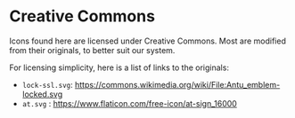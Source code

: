 # Creative Commons

Icons found here are licensed under Creative Commons. Most are modified from their originals, to better suit our system.

For licensing simplicity, here is a list of links to the originals:

* `lock-ssl.svg`: https://commons.wikimedia.org/wiki/File:Antu_emblem-locked.svg
* `at.svg` : https://www.flaticon.com/free-icon/at-sign_16000
